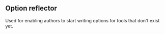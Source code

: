 ## Option reflector

Used for enabling authors to start writing options for tools that don't exist yet.